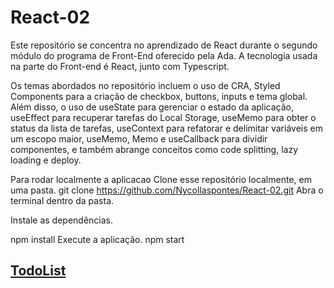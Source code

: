 # React-02

Este repositório se concentra no aprendizado de React durante o segundo módulo do programa de Front-End oferecido pela Ada. A tecnologia usada na parte do Front-end é React, junto com Typescript.

Os temas abordados no repositório incluem o uso de CRA, Styled Components para a criação de checkbox, buttons, inputs e tema global. Além disso, o uso de useState para gerenciar o estado da aplicação, useEffect para recuperar tarefas do Local Storage, useMemo para obter o status da lista de tarefas, useContext para refatorar e delimitar variáveis em um escopo maior, useMemo, Memo e useCallback para dividir componentes, e também abrange conceitos como code splitting, lazy loading e deploy.

Para rodar localmente a aplicacao 
Clone esse repositório localmente, em uma pasta.
  git clone https://github.com/Nycollaspontes/React-02.git
Abra o terminal dentro da pasta.

Instale as dependências.

  npm install
Execute a aplicação.
  npm start
  
  
  
  ## [TodoList](https://todo-ada-nycollaspontes.netlify.app/)
